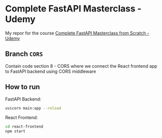 # Complete FastAPI Masterclass - Udemy

My repor for the course [Complete FastAPI Masterclass from Scratch - Udemy](https://www.udemy.com/course/completefastapi/)

## Branch `CORS`

Contain code section 8 - CORS where we connect the React frontend app to FastAPI backend using CORS middleware

## How to run

FastAPI Backend:

```bash
uvicorn main:app --reload
```

React Frontend:

```bash
cd react-frontend
npm start
```
